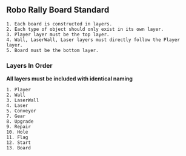 ## Robo Rally Board Standard

    1. Each board is constructed in layers.
    2. Each type of object should only exist in its own layer.
    3. Player layer must be the top layer.
    4. Wall, LaserWall, Laser layers must directly follow the Player layer.
    5. Board must be the bottom layer.

### Layers In Order 
**All layers must be included with identical naming**

    1. Player
    2. Wall
    3. LaserWall
    4. Laser
    5. Conveyor
    7. Gear
    8. Upgrade
    9. Repair
    10. Hole
    11. Flag
    12. Start
    13. Board
